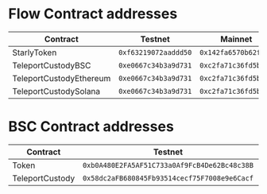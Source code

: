 # Flow Contract addresses

| Contract                | Testnet              | Mainnet              |
|-------------------------|----------------------|----------------------|
| StarlyToken             | `0xf63219072aaddd50` | `0x142fa6570b62fd97` |
| TeleportCustodyBSC      | `0xe0667c34b3a9d731` | `0xc2fa71c36fd5b840` |
| TeleportCustodyEthereum | `0xe0667c34b3a9d731` | `0xc2fa71c36fd5b840` |
| TeleportCustodySolana   | `0xe0667c34b3a9d731` | `0xc2fa71c36fd5b840` |

# BSC Contract addresses

| Contract        | Testnet                                      | Mainnet                                      |
|-----------------|----------------------------------------------|----------------------------------------------|
| Token           | `0xb0A480E2FA5AF51C733a0Af9FcB4De62Bc48c38B` | `0xb0A480E2FA5AF51C733a0Af9FcB4De62Bc48c38B` |
| TeleportCustody | `0x58dc2aFB680845Fb93514cecf75F7008e9e6Cacf` | `0x58dc2aFB680845Fb93514cecf75F7008e9e6Cacf` |
